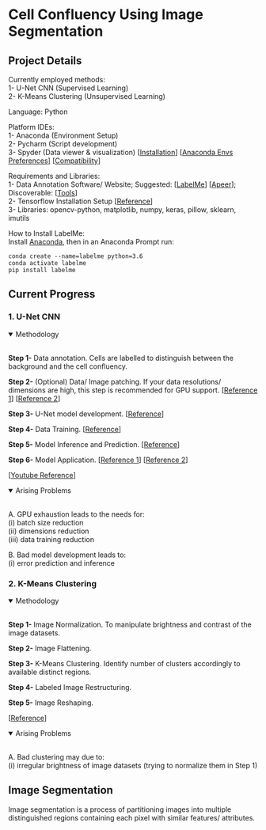 # Cell Confluency Using Image Segmentation

## Project Details
Currently employed methods:  
1- U-Net CNN (Supervised Learning)  
2- K-Means Clustering (Unsupervised Learning)  

Language: Python  

Platform IDEs:  
1- Anaconda (Environment Setup)  
2- Pycharm (Script development)  
3- Spyder (Data viewer & visualization)  [[Installation](https://www.spyder-ide.org/)] [[Anaconda Envs Preferences](https://medium.com/@apremgeorge/using-conda-python-environments-with-spyder-ide-and-jupyter-notebooks-in-windows-4e0a905aaac5)]  [[Compatibility](https://docs.spyder-ide.org/5/troubleshooting/common-illnesses.html)]

Requirements and Libraries:  
1- Data Annotation Software/ Website; Suggested: [[LabelMe](https://github.com/wkentaro/labelme)] [[Apeer](https://www.apeer.com/app)]; Discoverable: [[Tools](https://github.com/taivop/awesome-data-annotation)]  
2- Tensorflow Installation Setup [[Reference](https://www.youtube.com/watch?v=hHWkvEcDBO0)]  
3- Libraries: opencv-python, matplotlib, numpy, keras, pillow, sklearn, imutils  

How to Install LabelMe:  
Install [Anaconda](https://www.anaconda.com/products/individual#Downloads), then in an Anaconda Prompt run:
```
conda create --name=labelme python=3.6
conda activate labelme
pip install labelme
``` 

## Current Progress
### 1. U-Net CNN
<details open>
<summary>Methodology</summary>
<br>
 
**Step 1-** Data annotation. Cells are labelled to distinguish between the background and the cell confluency.  
  
**Step 2-** (Optional) Data/ Image patching. If your data resolutions/ dimensions are high, this step is recommended for GPU support. [[Reference 1](https://github.com/Fyzie/Cell-Confluency/blob/main/U-Net%20CNN/patch_images_masks_for_large_image.py)] [[Reference 2](https://github.com/bnsreenu/python_for_microscopists/blob/master/Tips_Tricks_5_extracting_patches_from_large_images_and_masks_for_semantic_segm.py)]
  
**Step 3-** U-Net model development. [[Reference](https://github.com/bnsreenu/python_for_microscopists/blob/master/204-207simple_unet_model.py)]  
  
**Step 4-** Data Training. [[Reference](https://github.com/bnsreenu/python_for_microscopists/blob/master/204_train_simple_unet_for_mitochondria.py)]
  
**Step 5-** Model Inference and Prediction. [[Reference](https://github.com/bnsreenu/python_for_microscopists/blob/master/204_train_simple_unet_for_mitochondria.py)]
  
**Step 6-** Model Application. [[Reference 1](https://github.com/bnsreenu/python_for_microscopists/blob/master/206_sem_segm_large_images_using_unet_with_custom_patch_inference.py)] [[Reference 2](https://github.com/bnsreenu/python_for_microscopists/blob/master/206_sem_segm_large_images_using_unet_with_patchify.py)]

[[Youtube Reference](https://www.youtube.com/channel/UC34rW-HtPJulxr5wp2Xa04w)]
 
</details>

<details open>
<summary>Arising Problems</summary>
<br>

A. GPU exhaustion leads to the needs for:  
  (i) batch size reduction  
  (ii) dimensions reduction  
  (iii) data training reduction
  
B. Bad model development leads to:  
  (i) error prediction and inference  

</details>

### 2. K-Means Clustering

<details open>
<summary>Methodology</summary>
<br>

**Step 1-** Image Normalization. To manipulate brightness and contrast of the image datasets.
  
**Step 2-** Image Flattening.
  
**Step 3-** K-Means Clustering. Identify number of clusters accordingly to available distinct regions.
  
**Step 4-** Labeled Image Restructuring.
  
**Step 5-** Image Reshaping.
  
[[Reference](https://github.com/Fyzie/Cell-Confluency/blob/main/K-means/Kmeans_sklearn_for_image_segmentation.py)]
  
</details>

<details open>
<summary>Arising Problems</summary>
<br>
  
A. Bad clustering may due to:  
  (i) irregular brightness of image datasets (trying to normalize them in Step 1) 
  
</details>

## Image Segmentation
Image segmentation is a process of partitioning images into multiple distinguished regions containing each pixel with similar features/ attributes.




